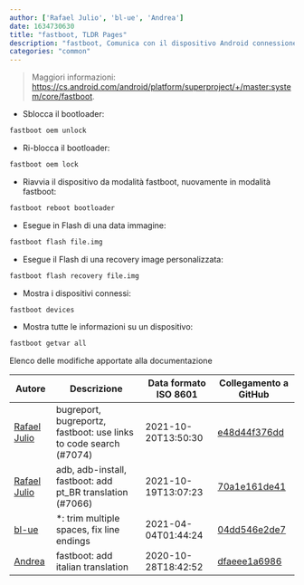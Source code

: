 ```yaml
---
author: ['Rafael Julio', 'bl-ue', 'Andrea']
date: 1634730630
title: "fastboot, TLDR Pages"
description: "fastboot, Comunica con il dispositivo Android connessione quando in modalità bootloader (la situazione in cui `adb` non funziona)."
categories: "common"
---
```

> Maggiori informazioni: <https://cs.android.com/android/platform/superproject/+/master:system/core/fastboot>.

- Sblocca il bootloader:

```bash
fastboot oem unlock
```

- Ri-blocca il bootloader:

```bash
fastboot oem lock
```

- Riavvia il dispositivo da modalità fastboot, nuovamente in modalità fastboot:

```bash
fastboot reboot bootloader
```

- Esegue in Flash di una data immagine:

```bash
fastboot flash file.img
```

- Esegue il Flash di una recovery image personalizzata:

```bash
fastboot flash recovery file.img
```

- Mostra i dispositivi connessi:

```bash
fastboot devices
```

- Mostra tutte le informazioni su un dispositivo:

```bash
fastboot getvar all
```
Elenco delle modifiche apportate alla documentazione


Autore | Descrizione | Data formato ISO 8601 | Collegamento a GitHub
------|-----|-----|-----
[Rafael Julio](mailto:development@rafifos.dev) | bugreport, bugreportz, fastboot: use links to code search (#7074) | 2021-10-20T13:50:30 | [e48d44f376dd](https://github.com/tldr-pages/tldr/commit/e48d44f376dd7610f183ca3d490fe9adfcf3e518)
[Rafael Julio](mailto:development@rafifos.dev) | adb, adb-install, fastboot: add pt_BR translation (#7066) | 2021-10-19T13:07:23 | [70a1e161de41](https://github.com/tldr-pages/tldr/commit/70a1e161de4171f284c3c34860426ba765912427)
[bl-ue](mailto:54780737+bl-ue@users.noreply.github.com) | *: trim multiple spaces, fix line endings | 2021-04-04T01:44:24 | [04dd546e2de7](https://github.com/tldr-pages/tldr/commit/04dd546e2de7f59f40a867acca6f46b0dc8ea9b4)
[Andrea](mailto:agnophi@gmail.com) | fastboot: add italian translation | 2020-10-28T18:42:52 | [dfaeee1a6986](https://github.com/tldr-pages/tldr/commit/dfaeee1a6986c12d1dd01ea9afc734c0b88f89aa)

